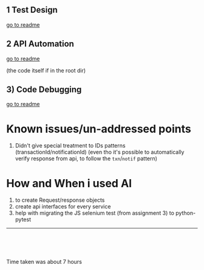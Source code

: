 ## 1 Test Design

[go to readme](./assignments/assignment_1/README.md)

## 2 API Automation

[go to readme](./assignments/assignment_2/README.md)

(the code itself if in the root dir)

## 3) Code Debugging

[go to readme](./assignments/assignment_3/README.md)


# Known issues/un-addressed points
1) Didn't give special treatment to IDs patterns (transactionId/notificationId) (even tho it's possible to automatically verify response from api, to follow the `txn`/`notif` pattern)

# How and When i used AI
1) to create Request/response objects
2) create api interfaces for every service
3) help with migrating the JS selenium test (from assignment 3) to python-pytest

---

<br>
<br>
<br>

Time taken was about 7 hours